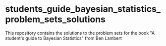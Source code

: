 # students_guide_bayesian_statistics_problem_sets_solutions
This repository contains the solutions to the problem sets for the book "A student's guide to Bayesian Statistics" from Ben Lambert
